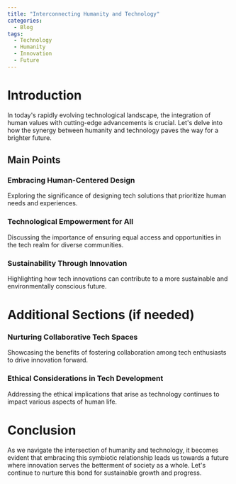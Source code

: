 ```yaml
---
title: "Interconnecting Humanity and Technology"
categories:
  - Blog
tags:
  - Technology
  - Humanity
  - Innovation
  - Future
---
```


# Introduction
In today's rapidly evolving technological landscape, the integration of human values with cutting-edge advancements is crucial. Let's delve into how the synergy between humanity and technology paves the way for a brighter future.

## Main Points
### Embracing Human-Centered Design
Exploring the significance of designing tech solutions that prioritize human needs and experiences.

### Technological Empowerment for All
Discussing the importance of ensuring equal access and opportunities in the tech realm for diverse communities.

### Sustainability Through Innovation
Highlighting how tech innovations can contribute to a more sustainable and environmentally conscious future.

# Additional Sections (if needed)
### Nurturing Collaborative Tech Spaces
Showcasing the benefits of fostering collaboration among tech enthusiasts to drive innovation forward.

### Ethical Considerations in Tech Development
Addressing the ethical implications that arise as technology continues to impact various aspects of human life.

# Conclusion
As we navigate the intersection of humanity and technology, it becomes evident that embracing this symbiotic relationship leads us towards a future where innovation serves the betterment of society as a whole. Let's continue to nurture this bond for sustainable growth and progress.